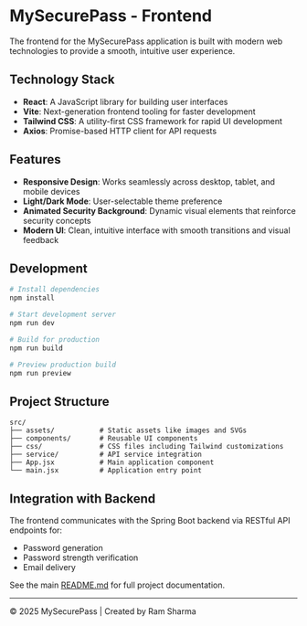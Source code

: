 # MySecurePass - Frontend

The frontend for the MySecurePass application is built with modern web technologies to provide a smooth, intuitive user experience.

## Technology Stack

- **React**: A JavaScript library for building user interfaces
- **Vite**: Next-generation frontend tooling for faster development
- **Tailwind CSS**: A utility-first CSS framework for rapid UI development
- **Axios**: Promise-based HTTP client for API requests

## Features

- **Responsive Design**: Works seamlessly across desktop, tablet, and mobile devices
- **Light/Dark Mode**: User-selectable theme preference
- **Animated Security Background**: Dynamic visual elements that reinforce security concepts
- **Modern UI**: Clean, intuitive interface with smooth transitions and visual feedback

## Development

```bash
# Install dependencies
npm install

# Start development server
npm run dev

# Build for production
npm run build

# Preview production build
npm run preview
```

## Project Structure

```
src/
├── assets/           # Static assets like images and SVGs
├── components/       # Reusable UI components
├── css/              # CSS files including Tailwind customizations
├── service/          # API service integration
├── App.jsx           # Main application component
└── main.jsx          # Application entry point
```

## Integration with Backend

The frontend communicates with the Spring Boot backend via RESTful API endpoints for:

- Password generation
- Password strength verification
- Email delivery

See the main [README.md](../../README.md) for full project documentation.

---

© 2025 MySecurePass | Created by Ram Sharma
